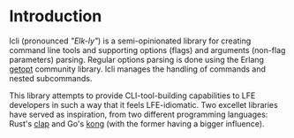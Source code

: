 # Introduction

lcli (pronounced *"Elk-ly"*) is a semi-opinionated library for creating command line tools and supporting options (flags) and arguments (non-flag parameters) parsing. Regular options parsing is done using the Erlang [getopt](https://github.com/oubiwann/getopt-erl) community library. lcli manages the handling of commands and nested subcommands.

This library attempts to provide CLI-tool-building capabilities to LFE developers in such a way that it feels LFE-idiomatic. Two excellet libraries have served as inspiration, from two different programming languages: Rust's [clap](https://docs.rs/clap/latest/clap/) and Go's [kong](https://github.com/alecthomas/kong) (with the former having a bigger influence).
